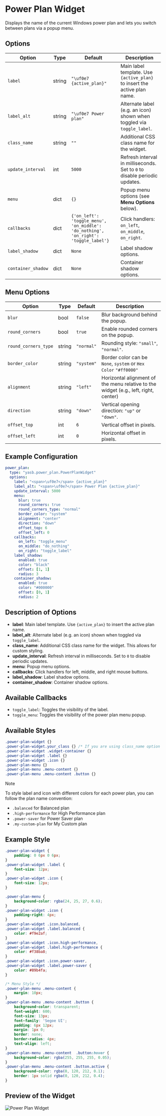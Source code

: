 # Power Plan Widget

Displays the name of the current Windows power plan and lets you switch between plans via a popup menu.

## Options

| Option              | Type   | Default                                                      | Description                                                                            |
|---------------------|--------|--------------------------------------------------------------|----------------------------------------------------------------------------------------|
| `label`             | string | `"\uf0e7 {active_plan}"`                       | Main label template. Use `{active_plan}` to insert the active plan name.               |
| `label_alt`         | string | `"\uf0e7 Power plan"`                              | Alternate label (e.g. an icon) shown when toggled via `toggle_label`.                 |
| `class_name`       | string | `""`                                                         | Additional CSS class name for the widget.                                              |
| `update_interval`   | int    | `5000`                                                          | Refresh interval in milliseconds. Set to `0` to disable periodic updates.              |
| `menu`              | dict   | `{}`                                                         | Popup menu options (see **Menu Options** below).                                      |
| `callbacks`         | dict   |  `{'on_left': 'toggle_menu', 'on_middle': 'do_nothing', 'on_right': 'toggle_label'}` | Click handlers: `on_left`, `on_middle`, `on_right`.                                    |
| `label_shadow`      | dict   | `None`                                                       | Label shadow options.                        |
| `container_shadow`  | dict   | `None`                                                       | Container shadow options.                    |

## Menu Options

| Option               | Type    | Default    | Description                                                  |
|----------------------|---------|------------|--------------------------------------------------------------|
| `blur`               | bool    | `false`    | Blur background behind the popup.                            |
| `round_corners`      | bool    | `true`     | Enable rounded corners on the popup.                         |
| `round_corners_type` | string  | `"normal"` | Rounding style: `"small"`, `"normal"`.         |
| `border_color`       | string  | `"system"` | Border color can be `None`, `system` or `Hex Color` `"#ff0000"`       |
| `alignment`          | string  | `"left"`   | Horizontal alignment of the menu relative to the widget (e.g., left, right, center)                 |
| `direction`          | string  | `"down"`   | Vertical opening direction: `"up"` or `"down"`.              |
| `offset_top`         | int     | `6`        | Vertical offset in pixels.                                   |
| `offset_left`        | int     | `0`        | Horizontal offset in pixels.                                 |

## Example Configuration

```yaml
power_plan:
  type: "yasb.power_plan.PowerPlanWidget"
  options:
    label: "<span>\uf0e7</span> {active_plan}"
    label_alt: "<span>\uf0e7</span> Power Plan {active_plan}"
    update_interval: 5000
    menu:
      blur: true
      round_corners: true
      round_corners_type: "normal"
      border_color: "system"
      alignment: "center"
      direction: "down"
      offset_top: 6
      offset_left: 0
    callbacks:
      on_left: "toggle_menu"
      on_middle: "do_nothing"
      on_right: "toggle_label"
    label_shadow:
      enabled: true
      color: "black"
      offset: [1, 1]
      radius: 3
    container_shadow:
      enabled: true
      color: "#000000"
      offset: [0, 1]
      radius: 2
```

## Description of Options
- **label**: Main label template. Use `{active_plan}` to insert the active plan name.
- **label_alt**: Alternate label (e.g. an icon) shown when toggled via `toggle_label`.
- **class_name**: Additional CSS class name for the widget. This allows for custom styling.
- **update_interval**: Refresh interval in milliseconds. Set to `0` to disable periodic updates.
- **menu**: Popup menu options.
- **callbacks**: Click handlers for left, middle, and right mouse buttons.
- **label_shadow**: Label shadow options.
- **container_shadow**: Container shadow options.


## Available Callbacks
- `toggle_label`: Toggles the visibility of the label.
- `toggle_menu`: Toggles the visibility of the power plan menu popup.

## Available Styles
```css
.power-plan-widget {}
.power-plan-widget.your_class {} /* If you are using class_name option */
.power-plan-widget .widget-container {}
.power-plan-widget .label {}
.power-plan-widget .icon {}
.power-plan-menu {}
.power-plan-menu .menu-content {}
.power-plan-menu .menu-content .button {}
```
> [!NOTE]  
> To style label and icon with different colors for each power plan, you can follow the plan name convention:
> - `.balanced` for Balanced plan
> - `.high-performance` for High Performance plan
> - `.power-saver` for Power Saver plan
> - `.my-custom-plan` for My Custom plan


## Example Style

```css
.power-plan-widget {
    padding: 0 6px 0 6px;
}
.power-plan-widget .label {
    font-size: 12px;
}
.power-plan-widget .icon {
    font-size: 12px;
}

.power-plan-menu {
    background-color: rgba(24, 25, 27, 0.6);
}
.power-plan-widget .icon {
    padding-right: 4px;
}
.power-plan-widget .icon.balanced,
.power-plan-widget .label.balanced {
    color: #f9e2af;
}
.power-plan-widget .icon.high-performance,
.power-plan-widget .label.high-performance {
    color: #f38ba8;
}
.power-plan-widget .icon.power-saver,
.power-plan-widget .label.power-saver {
    color: #89b4fa;
}

/* Menu Style */
.power-plan-menu .menu-content {
    margin: 10px;
}
.power-plan-menu .menu-content .button {
    background-color: transparent;
    font-weight: 600;
    font-size: 13px;
    font-family: 'Segoe UI';
    padding: 6px 12px;
    margin: 1px 0;
    border: none;
    border-radius: 4px;
    text-align: left;
}
.power-plan-menu .menu-content  .button:hover {
    background-color: rgba(255, 255, 255, 0.05);
}
.power-plan-menu .menu-content .button.active {
    background-color: rgba(0, 120, 212, 0.1);
    border: 1px solid rgba(0, 120, 212, 0.4);
}
```

## Preview of the Widget
![Power Plan Widget](assets/da938a64-cbbb7f87-81d0-5e53-942dcd03cd53.png)